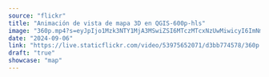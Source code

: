```yaml
---
source: "flickr"
title: "Animación de vista de mapa 3D en QGIS-600p-hls"
image: "360p.mp4?s=eyJpIjo1Mzk3NTY1MjA3MSwiZSI6MTczMTcxNzUwMiwicyI6ImNmMWIyNGRiMzUxYTBjODE5YTc2MTdiZjI3M2Y1Njg5NDQ1NzMwMjkiLCJ2IjoxfQ.mp4"
date: "2024-09-06"
link: "https://live.staticflickr.com/video/53975652071/d3bb774578/360p.mp4?s=eyJpIjo1Mzk3NTY1MjA3MSwiZSI6MTczMTcxNzUwMiwicyI6ImNmMWIyNGRiMzUxYTBjODE5YTc2MTdiZjI3M2Y1Njg5NDQ1NzMwMjkiLCJ2IjoxfQ"
draft: "true"
showcase: "map"
---
```

